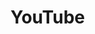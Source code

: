 # YouTube
<sc-dc></sc-dc>
<br />
<dialog>
# What do you like to do in your free time?
## I love watching YouTube [videos/n./2].
# Me, too. what do you watch?
## [Comedies/n./2], mostly. My favorite YouTuber is Ryan Higa.
# Haha! He's funny.
## What do you like to watch?
# I like to watch beauty [tutorials/n.], so I can imporve my [make-up/n./2] skills.
I also like to watch gaming [channels/n./19] of top gammers.
## Nice. If you find some interesting new channels, let me know.
# OK!
</dialog>
